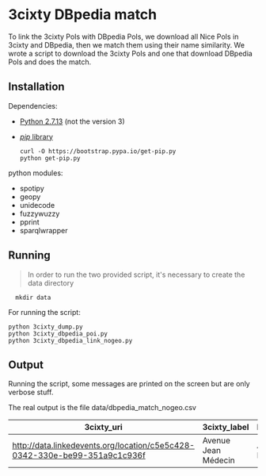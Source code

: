 # 3cixty DBpedia match

To link the 3cixty PoIs with DBpedia PoIs, we download all Nice PoIs in 3cixty and DBpedia, then we match them using their name similarity.
We wrote a script to download the 3cixty PoIs and one that download DBpedia PoIs and does the match.

## Installation

Dependencies:
* [Python 2.7.13](https://www.python.org/downloads/) (not the version 3)
* [_pip_ library](https://pip.pypa.io/en/stable/installing/)

      curl -O https://bootstrap.pypa.io/get-pip.py
      python get-pip.py

python modules:

* spotipy
* geopy
* unidecode
* fuzzywuzzy
* pprint
* sparqlwrapper

## Running

> In order to run the two provided script, it's necessary to create the data directory

      mkdir data

For running the script:

    python 3cixty_dump.py
    python 3cixty_dbpedia_poi.py
    python 3cixty_dbpedia_link_nogeo.py


## Output

Running the script, some messages are printed on the screen but are only verbose stuff.

The real output is the file data/dbpedia_match_nogeo.csv

| 3cixty_uri | 3cixty_label | DBpedia_label | DBpedia_uri |score|
|---|---|---|---|---|
|http://data.linkedevents.org/location/c5e5c428-0342-330e-be99-351a9c1c936f|  Avenue Jean Médecin |Avenue Jean-Médecin  |http://DBpedia.org/resource/Avenue_Jean_Médecin  |100.00.00|
